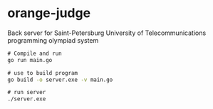 # orange-judge
Back server for Saint-Petersburg University of Telecommunications programming olympiad system

```cmd
# Compile and run
go run main.go

# use to build program
go build -o server.exe -v main.go

# run server
./server.exe
```